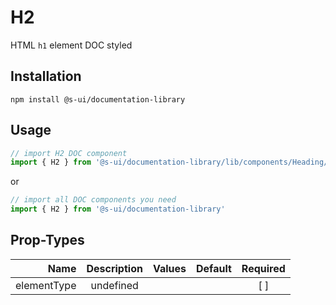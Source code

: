 # H2
HTML `h1` element DOC styled

## Installation
`npm install @s-ui/documentation-library`

## Usage

```js
// import H2 DOC component
import { H2 } from '@s-ui/documentation-library/lib/components/Heading/Heading.js'
```

or

```js
// import all DOC components you need
import { H2 } from '@s-ui/documentation-library'
```

## Prop-Types

| Name | Description | Values  | Default | Required |
| ---: |:---:| ---:| ---: |:---: |
| elementType | undefined | | |  [ ]  |
